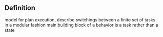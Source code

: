 
## Definition
model for plan execution, 
describe switchings between a finite set of tasks in a modular fashion
main building block of a behavior is a task rather than a state